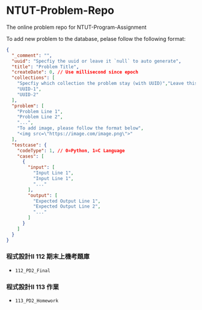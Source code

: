 # NTUT-Problem-Repo
The online problem repo for NTUT-Program-Assignment

To add new problem to the database, pelase follow the following format:
```json
{
  "_comment": "",
  "uuid": "Specfiy the uuid or leave it `null` to auto generate",
  "title": "Problem Title",
  "createDate": 0, // Use millisecond since epoch
  "collections": [
    "Specfiy which collection the problem stay (with UUID)","Leave this field `null` to auto generate using folder",
    "UUID-1",
    "UUID-2"
  ],
  "problem": [
    "Problem Line 1",
    "Problem Line 2",
    "...",
    "To add image, please follow the format below",
    "<img src=\"https://image.com/image.png\">"
  ],
  "testcase": {
    "codeType": 1, // 0=Python, 1=C Language
    "cases": [
      {
        "input": [
          "Input Line 1",
          "Input Line 1",
          "..."
        ],
        "output": [
          "Expected Output Line 1",
          "Expected Output Line 2",
          "..."
        ]
      }
    ]
  }
}
```

### 程式設計II 112 期末上機考題庫
- ``112_PD2_Final``

### 程式設計II 113 作業
- ``113_PD2_Homework``